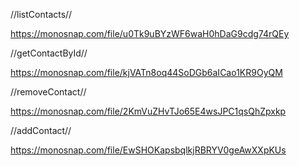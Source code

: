 //listContacts//

https://monosnap.com/file/u0Tk9uBYzWF6waH0hDaG9cdg74rQEy

//getContactById//

https://monosnap.com/file/kjVATn8oq44SoDGb6aICao1KR9OyQM

//removeContact//

https://monosnap.com/file/2KmVuZHvTJo65E4wsJPC1qsQhZpxkp

//addContact//

https://monosnap.com/file/EwSHOKapsbqlkjRBRYV0geAwXXpKUs
